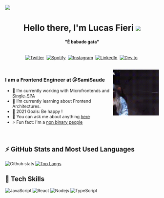   [![](https://pbs.twimg.com/media/Eak_EoaWAAA1CkU?format=jpg)]() 
<p>
  <h1 align="center"><b>Hello there, I'm Lucas Fieri <img src="https://media.giphy.com/media/hvRJCLFzcasrR4ia7z/giphy.gif" width="25px"></b></h1>
</p>

<p>
  <h4 align="center"><b>"É babado gata"</b></h4>
</p>

<p align="center">
<br>
<a href="https://twitter.com/eu_lukita"><img src="https://img.shields.io/badge/twitter-1DA1f2.svg?&style=for-the-badge&logo=twitter&logoColor=white" alt="Twitter" /></a>&nbsp;
<a href="https://open.spotify.com/user/31wtmuggcei5awdbpjh5axsc3fge"><img src="https://img.shields.io/badge/spotify-%1DB954.svg?&style=for-the-badge&logo=spotify&logoColor=white" alt="Spotify" /></a>&nbsp;
<a href="https://instagram.com/lucasfieri"><img src="https://img.shields.io/badge/instagram-E1306C.svg?&style=for-the-badge&logo=instagram&logoColor=white" alt="Instagram" /></a>&nbsp;
<a href="https://www.linkedin.com/in/lucasfieri"><img src="https://img.shields.io/badge/linkedin-%230077B5.svg?&style=for-the-badge&logo=linkedin&logoColor=white" alt="LinkedIn" /></a>&nbsp;
<a href="https://dev.to/lucasfieri"><img src="https://img.shields.io/badge/dev.to-black.svg?&style=for-the-badge&logo=dev.to&logoColor=white" alt="Dev.to"/></a>&nbsp;

</p>

<br>

<img align="right" height="150px" width="150px" alt="GIF" src="./sabrinoca.gif" />

### I am a Frontend Engineer at @SamiSaude
- 🔭 I’m currently working with Microfrontends and [Single-SPA](https://single-spa.js.org/)
- 🌱 I’m currently learning about Frontend Architectures.
- 🥅 2021 Goals: Be happy !
- 💬 You can ask me about anything [here](https://github.com/lucasfieri/lucasfieri/issues)
- ⚡ Fun fact: I'm a [non binary people](https://transequality.org/issues/resources/understanding-non-binary-people-how-to-be-respectful-and-supportive)

<br>

## ⚡ GitHub Stats and Most Used Languages  


![Github stats](https://github-readme-stats.vercel.app/api?username=lucasfieri&hide=issues&theme=dracula&show_icons=true&hide_border=false&count_private=true&include_all_commits=true&line_height=24.5)
[![Top Langs](https://github-readme-stats.vercel.app/api/top-langs/?username=lucasfieri&layout=compact&theme=dracula&langs_count=6)](https://github.com/lucasfieri/github-readme-stats) 



## 🌱 Tech Skills  
![JavaScript](https://img.shields.io/badge/-JavaScript-black?style=flat-square&logo=javascript)
![React](https://img.shields.io/badge/-React-black?style=flat-square&logo=react)
![Nodejs](https://img.shields.io/badge/NodeJs-339933.svg?logo=node.js&logoColor=white)
![TypeScript](https://img.shields.io/badge/-TypeScript-007ACC?style=flat-square&logo=typescript)
